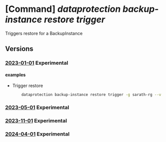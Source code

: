 # [Command] _dataprotection backup-instance restore trigger_

Triggers restore for a BackupInstance

## Versions

### [2023-01-01](/Resources/mgmt-plane/L3N1YnNjcmlwdGlvbnMve30vcmVzb3VyY2Vncm91cHMve30vcHJvdmlkZXJzL21pY3Jvc29mdC5kYXRhcHJvdGVjdGlvbi9iYWNrdXB2YXVsdHMve30vYmFja3VwaW5zdGFuY2VzL3t9L3Jlc3RvcmU=/2023-01-01.xml) **Experimental**

<!-- mgmt-plane /subscriptions/{}/resourcegroups/{}/providers/microsoft.dataprotection/backupvaults/{}/backupinstances/{}/restore 2023-01-01 -->

#### examples

- Trigger restore
    ```bash
        dataprotection backup-instance restore trigger -g sarath-rg --vault-name sarath-vault --backup-instance-name {backup_instance_name} --restore-request-object restore_request.json
    ```

### [2023-05-01](/Resources/mgmt-plane/L3N1YnNjcmlwdGlvbnMve30vcmVzb3VyY2Vncm91cHMve30vcHJvdmlkZXJzL21pY3Jvc29mdC5kYXRhcHJvdGVjdGlvbi9iYWNrdXB2YXVsdHMve30vYmFja3VwaW5zdGFuY2VzL3t9L3Jlc3RvcmU=/2023-05-01.xml) **Experimental**

<!-- mgmt-plane /subscriptions/{}/resourcegroups/{}/providers/microsoft.dataprotection/backupvaults/{}/backupinstances/{}/restore 2023-05-01 -->

### [2023-11-01](/Resources/mgmt-plane/L3N1YnNjcmlwdGlvbnMve30vcmVzb3VyY2Vncm91cHMve30vcHJvdmlkZXJzL21pY3Jvc29mdC5kYXRhcHJvdGVjdGlvbi9iYWNrdXB2YXVsdHMve30vYmFja3VwaW5zdGFuY2VzL3t9L3Jlc3RvcmU=/2023-11-01.xml) **Experimental**

<!-- mgmt-plane /subscriptions/{}/resourcegroups/{}/providers/microsoft.dataprotection/backupvaults/{}/backupinstances/{}/restore 2023-11-01 -->

### [2024-04-01](/Resources/mgmt-plane/L3N1YnNjcmlwdGlvbnMve30vcmVzb3VyY2Vncm91cHMve30vcHJvdmlkZXJzL21pY3Jvc29mdC5kYXRhcHJvdGVjdGlvbi9iYWNrdXB2YXVsdHMve30vYmFja3VwaW5zdGFuY2VzL3t9L3Jlc3RvcmU=/2024-04-01.xml) **Experimental**

<!-- mgmt-plane /subscriptions/{}/resourcegroups/{}/providers/microsoft.dataprotection/backupvaults/{}/backupinstances/{}/restore 2024-04-01 -->
